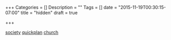 +++
Categories = []
Description = ""
Tags = []
date = "2015-11-19T00:30:15-07:00"
title = "hidden"
draft = true

+++

[society](../society)
[quickplan](../quickplan)
[church](../church)
